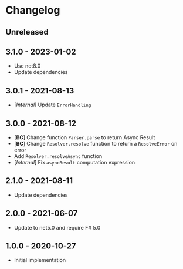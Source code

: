 # Changelog

<!-- There is always Unreleased section on the top. Subsections (Add, Changed, Fix, Removed) should be Add as needed. -->
## Unreleased

## 3.1.0 - 2023-01-02
- Use net8.0
- Update dependencies

## 3.0.1 - 2021-08-13
- [_Internal_] Update `ErrorHandling`

## 3.0.0 - 2021-08-12
- [**BC**] Change function `Parser.parse` to return Async Result
- [**BC**] Change `Resolver.resolve` function to return a `ResolveError` on error
- Add `Resolver.resolveAsync` function
- [_Internal_] Fix `asyncResult` computation expression

## 2.1.0 - 2021-08-11
- Update dependencies

## 2.0.0 - 2021-06-07
- Update to net5.0 and require F# 5.0

## 1.0.0 - 2020-10-27
- Initial implementation
